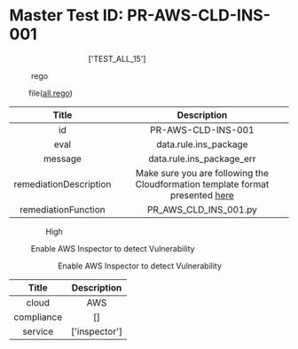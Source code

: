 



# Master Test ID: PR-AWS-CLD-INS-001


***<font color="white">Master Snapshot Id:</font>*** ['TEST_ALL_15']

***<font color="white">type:</font>*** rego

***<font color="white">rule:</font>*** file([all.rego])  
  
  
  
  

|Title|Description|
| :---: | :---: |
|id|PR-AWS-CLD-INS-001|
|eval|data.rule.ins_package|
|message|data.rule.ins_package_err|
|remediationDescription|Make sure you are following the Cloudformation template format presented <a href='https://registry.terraform.io/providers/hashicorp/aws/latest/docs/resources/wafv2_web_acl' target='_blank'>here</a>|
|remediationFunction|PR_AWS_CLD_INS_001.py|


***<font color="white">Severity:</font>*** High

***<font color="white">Title:</font>*** Enable AWS Inspector to detect Vulnerability

***<font color="white">Description:</font>*** Enable AWS Inspector to detect Vulnerability  
  
  

|Title|Description|
| :---: | :---: |
|cloud|AWS|
|compliance|[]|
|service|['inspector']|



[all.rego]: https://github.com/prancer-io/prancer-compliance-test/tree/master/aws/cloud/all.rego
